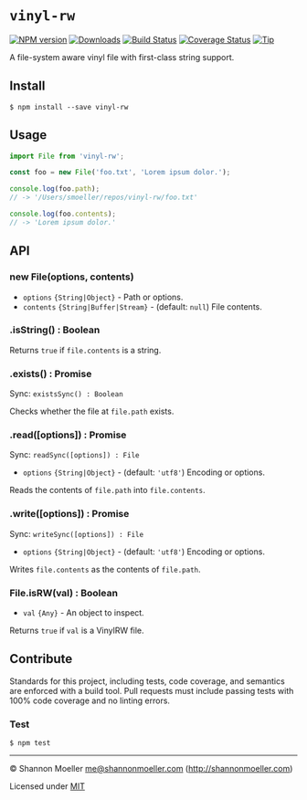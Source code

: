 # `vinyl-rw`

[![NPM version][npm-img]][npm-url] [![Downloads][downloads-img]][npm-url] [![Build Status][travis-img]][travis-url] [![Coverage Status][coveralls-img]][coveralls-url] [![Tip][amazon-img]][amazon-url]

A file-system aware vinyl file with first-class string support.

## Install

    $ npm install --save vinyl-rw

## Usage

```js
import File from 'vinyl-rw';

const foo = new File('foo.txt', 'Lorem ipsum dolor.');

console.log(foo.path);
// -> '/Users/smoeller/repos/vinyl-rw/foo.txt'

console.log(foo.contents);
// -> 'Lorem ipsum dolor.'
```

## API

### new File(options, contents)

- `options` `{String|Object}` - Path or options.
- `contents` `{String|Buffer|Stream}` - (default: `null`) File contents.

### .isString() : Boolean

Returns `true` if `file.contents` is a string.

### .exists() : Promise<Boolean>

Sync: `existsSync() : Boolean`

Checks whether the file at `file.path` exists.

### .read([options]) : Promise<File>

Sync: `readSync([options]) : File`

- `options` `{String|Object}` - (default: `'utf8'`) Encoding or options.

Reads the contents of `file.path` into `file.contents`.

### .write([options]) : Promise<File>

Sync: `writeSync([options]) : File`

- `options` `{String|Object}` - (default: `'utf8'`) Encoding or options.

Writes `file.contents` as the contents of `file.path`.

### File.isRW(val) : Boolean

- `val` `{Any}` - An object to inspect.

Returns `true` if `val` is a VinylRW file.

## Contribute

Standards for this project, including tests, code coverage, and semantics are enforced with a build tool. Pull requests must include passing tests with 100% code coverage and no linting errors.

### Test

    $ npm test

----

© Shannon Moeller <me@shannonmoeller.com> (http://shannonmoeller.com)

Licensed under [MIT](http://shannonmoeller.com/mit.txt)

[amazon-img]:    https://img.shields.io/badge/amazon-tip_jar-yellow.svg?style=flat-square
[amazon-url]:    https://www.amazon.com/gp/registry/wishlist/1VQM9ID04YPC5?sort=universal-price
[coveralls-img]: http://img.shields.io/coveralls/shannonmoeller/vinyl-rw/master.svg?style=flat-square
[coveralls-url]: https://coveralls.io/r/shannonmoeller/vinyl-rw
[downloads-img]: http://img.shields.io/npm/dm/vinyl-rw.svg?style=flat-square
[npm-img]:       http://img.shields.io/npm/v/vinyl-rw.svg?style=flat-square
[npm-url]:       https://npmjs.org/package/vinyl-rw
[travis-img]:    http://img.shields.io/travis/shannonmoeller/vinyl-rw/master.svg?style=flat-square
[travis-url]:    https://travis-ci.org/shannonmoeller/vinyl-rw
